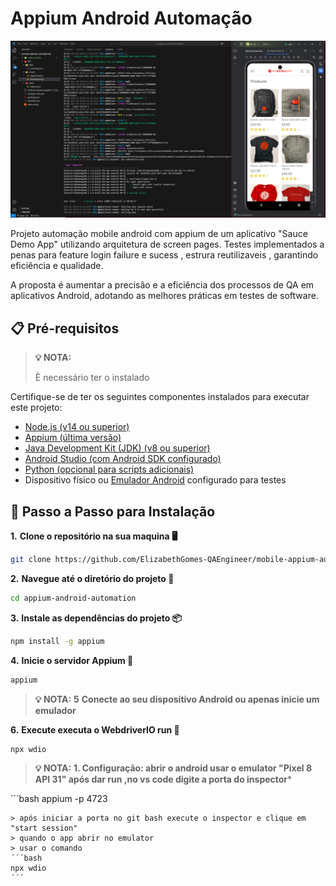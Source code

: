 # Appium Android Automação

![Texto alternativo](appiumMobileAutomation1.png)

Projeto automação mobile android com appium de um aplicativo "Sauce Demo App" utilizando 
arquitetura de screen pages. Testes implementados a penas para feature 
login failure e sucess , estrura reutilizaveis , garantindo eficiência e
qualidade.

A proposta é aumentar a precisão e a eficiência dos processos de QA em aplicativos Android, 
adotando as melhores práticas em testes de software.


## 📋 Pré-requisitos

> **💡 NOTA:**
> 
> È necessário ter o instalado
> 

Certifique-se de ter os seguintes componentes instalados para executar este projeto:

- [Node.js (v14 ou superior)](https://nodejs.org/)
- [Appium (última versão)](https://appium.io/docs/en/about-appium/intro/)
- [Java Development Kit (JDK) (v8 ou superior)](https://www.oracle.com/java/technologies/javase-downloads.html)
- [Android Studio (com Android SDK configurado)](https://developer.android.com/studio)
- [Python (opcional para scripts adicionais)](https://www.python.org/downloads/)
- Dispositivo físico ou [Emulador Android](https://developer.android.com/studio/run/emulator) configurado para testes




## 📝 Passo a Passo para Instalação



**1.** **Clone o repositório na sua maquina 🖥️**

```bash
git clone https://github.com/ElizabethGomes-QAEngineer/mobile-appium-automacao.git
```

**2.** **Navegue até o diretório do projeto 📂**

```bash
cd appium-android-automation
````


**3.** **Instale as dependências do projeto 📦**

```bash
npm install -g appium
```

**4.** **Inicie o servidor Appium 🚀**

```bash
appium
```

> **💡 NOTA:**
> **5** **Conecte ao seu dispositivo Android ou apenas inicie um emulador**
> 


**6.** **Execute executa o WebdriverIO run 🚀**



```bash
npx wdio
````




> 
> **💡 NOTA:** **1. Configuração: abrir o android usar o emulator "Pixel 8 API 31" após dar run ,no vs code digite a porta do inspector***
> 
´´´bash
appium -p 4723
```
> após iniciar a porta no git bash execute o inspector e clique em "start session"
> quando o app abrir no emulator  
> usar o comando
´´´bash
npx wdio
´´´







